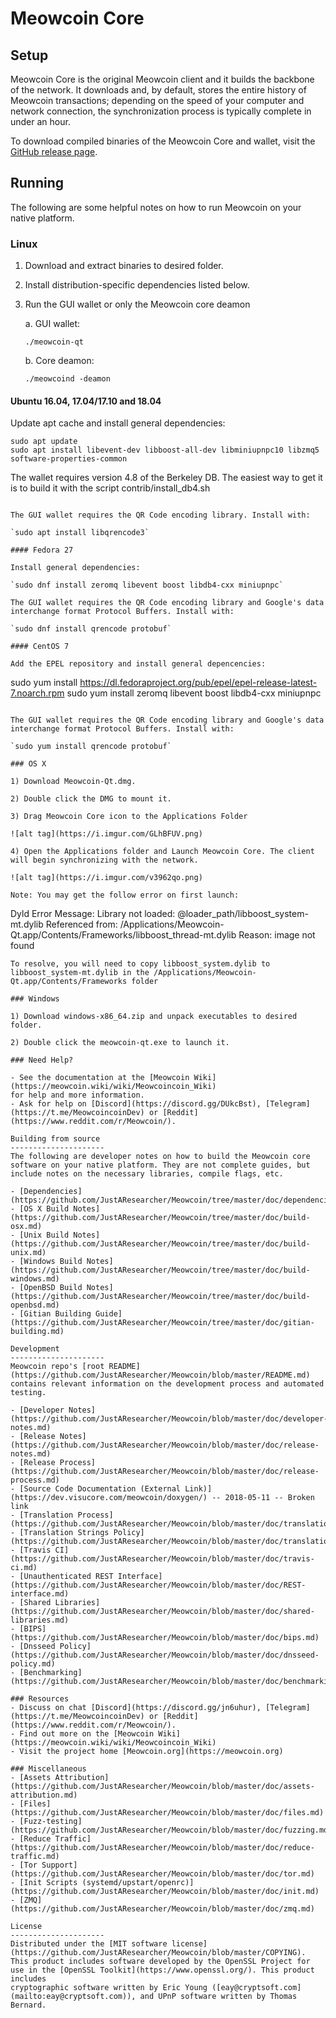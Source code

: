 Meowcoin Core
==============

Setup
---------------------
Meowcoin Core is the original Meowcoin client and it builds the backbone of the network. It downloads and, by default, stores the entire history of Meowcoin transactions; depending on the speed of your computer and network connection, the synchronization process is typically complete in under an hour.

To download compiled binaries of the Meowcoin Core and wallet, visit the [GitHub release page](https://github.com/JustAResearcher/Meowcoin/releases).

Running
---------------------
The following are some helpful notes on how to run Meowcoin on your native platform.

### Linux

1) Download and extract binaries to desired folder.

2) Install distribution-specific dependencies listed below.

3) Run the GUI wallet or only the Meowcoin core deamon

   a. GUI wallet:

   `./meowcoin-qt`

   b. Core deamon:

   `./meowcoind -deamon`

#### Ubuntu 16.04, 17.04/17.10 and 18.04

Update apt cache and install general dependencies:

```
sudo apt update
sudo apt install libevent-dev libboost-all-dev libminiupnpc10 libzmq5 software-properties-common
```

The wallet requires version 4.8 of the Berkeley DB. The easiest way to get it is to build it with the script contrib/install_db4.sh


```

The GUI wallet requires the QR Code encoding library. Install with:

`sudo apt install libqrencode3`

#### Fedora 27

Install general dependencies:

`sudo dnf install zeromq libevent boost libdb4-cxx miniupnpc`

The GUI wallet requires the QR Code encoding library and Google's data interchange format Protocol Buffers. Install with:

`sudo dnf install qrencode protobuf`

#### CentOS 7

Add the EPEL repository and install general depencencies:

```
sudo yum install https://dl.fedoraproject.org/pub/epel/epel-release-latest-7.noarch.rpm
sudo yum install zeromq libevent boost libdb4-cxx miniupnpc
```

The GUI wallet requires the QR Code encoding library and Google's data interchange format Protocol Buffers. Install with:

`sudo yum install qrencode protobuf`

### OS X

1) Download Meowcoin-Qt.dmg.

2) Double click the DMG to mount it.

3) Drag Meowcoin Core icon to the Applications Folder

![alt tag](https://i.imgur.com/GLhBFUV.png)

4) Open the Applications folder and Launch Meowcoin Core. The client will begin synchronizing with the network.

![alt tag](https://i.imgur.com/v3962qo.png)

Note: You may get the follow error on first launch:
```
Dyld Error Message:
  Library not loaded: @loader_path/libboost_system-mt.dylib
  Referenced from: /Applications/Meowcoin-Qt.app/Contents/Frameworks/libboost_thread-mt.dylib
  Reason: image not found
```
To resolve, you will need to copy libboost_system.dylib to libboost_system-mt.dylib in the /Applications/Meowcoin-Qt.app/Contents/Frameworks folder

### Windows

1) Download windows-x86_64.zip and unpack executables to desired folder.

2) Double click the meowcoin-qt.exe to launch it.

### Need Help?

- See the documentation at the [Meowcoin Wiki](https://meowcoin.wiki/wiki/Meowcoincoin_Wiki)
for help and more information.
- Ask for help on [Discord](https://discord.gg/DUkcBst), [Telegram](https://t.me/MeowcoincoinDev) or [Reddit](https://www.reddit.com/r/Meowcoin/).

Building from source
---------------------
The following are developer notes on how to build the Meowcoin core software on your native platform. They are not complete guides, but include notes on the necessary libraries, compile flags, etc.

- [Dependencies](https://github.com/JustAResearcher/Meowcoin/tree/master/doc/dependencies.md)
- [OS X Build Notes](https://github.com/JustAResearcher/Meowcoin/tree/master/doc/build-osx.md)
- [Unix Build Notes](https://github.com/JustAResearcher/Meowcoin/tree/master/doc/build-unix.md)
- [Windows Build Notes](https://github.com/JustAResearcher/Meowcoin/tree/master/doc/build-windows.md)
- [OpenBSD Build Notes](https://github.com/JustAResearcher/Meowcoin/tree/master/doc/build-openbsd.md)
- [Gitian Building Guide](https://github.com/JustAResearcher/Meowcoin/tree/master/doc/gitian-building.md)

Development
---------------------
Meowcoin repo's [root README](https://github.com/JustAResearcher/Meowcoin/blob/master/README.md) contains relevant information on the development process and automated testing.

- [Developer Notes](https://github.com/JustAResearcher/Meowcoin/blob/master/doc/developer-notes.md)
- [Release Notes](https://github.com/JustAResearcher/Meowcoin/blob/master/doc/release-notes.md)
- [Release Process](https://github.com/JustAResearcher/Meowcoin/blob/master/doc/release-process.md)
- [Source Code Documentation (External Link)](https://dev.visucore.com/meowcoin/doxygen/) -- 2018-05-11 -- Broken link
- [Translation Process](https://github.com/JustAResearcher/Meowcoin/blob/master/doc/translation_process.md)
- [Translation Strings Policy](https://github.com/JustAResearcher/Meowcoin/blob/master/doc/translation_strings_policy.md)
- [Travis CI](https://github.com/JustAResearcher/Meowcoin/blob/master/doc/travis-ci.md)
- [Unauthenticated REST Interface](https://github.com/JustAResearcher/Meowcoin/blob/master/doc/REST-interface.md)
- [Shared Libraries](https://github.com/JustAResearcher/Meowcoin/blob/master/doc/shared-libraries.md)
- [BIPS](https://github.com/JustAResearcher/Meowcoin/blob/master/doc/bips.md)
- [Dnsseed Policy](https://github.com/JustAResearcher/Meowcoin/blob/master/doc/dnsseed-policy.md)
- [Benchmarking](https://github.com/JustAResearcher/Meowcoin/blob/master/doc/benchmarking.md)

### Resources
- Discuss on chat [Discord](https://discord.gg/jn6uhur), [Telegram](https://t.me/MeowcoincoinDev) or [Reddit](https://www.reddit.com/r/Meowcoin/).
- Find out more on the [Meowcoin Wiki](https://meowcoin.wiki/wiki/Meowcoincoin_Wiki)
- Visit the project home [Meowcoin.org](https://meowcoin.org)

### Miscellaneous
- [Assets Attribution](https://github.com/JustAResearcher/Meowcoin/blob/master/doc/assets-attribution.md)
- [Files](https://github.com/JustAResearcher/Meowcoin/blob/master/doc/files.md)
- [Fuzz-testing](https://github.com/JustAResearcher/Meowcoin/blob/master/doc/fuzzing.md)
- [Reduce Traffic](https://github.com/JustAResearcher/Meowcoin/blob/master/doc/reduce-traffic.md)
- [Tor Support](https://github.com/JustAResearcher/Meowcoin/blob/master/doc/tor.md)
- [Init Scripts (systemd/upstart/openrc)](https://github.com/JustAResearcher/Meowcoin/blob/master/doc/init.md)
- [ZMQ](https://github.com/JustAResearcher/Meowcoin/blob/master/doc/zmq.md)

License
---------------------
Distributed under the [MIT software license](https://github.com/JustAResearcher/Meowcoin/blob/master/COPYING).
This product includes software developed by the OpenSSL Project for use in the [OpenSSL Toolkit](https://www.openssl.org/). This product includes
cryptographic software written by Eric Young ([eay@cryptsoft.com](mailto:eay@cryptsoft.com)), and UPnP software written by Thomas Bernard.
